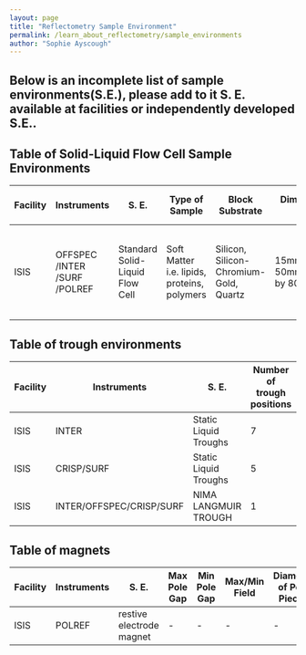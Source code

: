 ```yaml
---
layout: page
title: "Reflectometry Sample Environment"
permalink: /learn_about_reflectometry/sample_environments
author: "Sophie Ayscough"
---
```

## Below is an incomplete list of sample environments(S.E.), please add to it S. E. available at facilities or independently developed S.E..  

## Table of Solid-Liquid Flow Cell Sample Environments

| Facility |Instruments| S. E. | Type of Sample | Block Substrate | Dimensions of block (min/max) | Orientation on Beamline | Mounting | Internal Sample Volume  | Material| Associated Equipment|Webpages|Literature|
| --- | --- | --- | --- | --- | --- | --- | --- | --- | --- | --- | --- | --- |
| ISIS | OFFSPEC /INTER /SURF /POLREF | Standard Solid-Liquid Flow Cell | Soft Matter i.e. lipids, proteins, polymers  | Silicon, Silicon-Chromium-Gold, Quartz | 15mm by 50mm/100mm/150mm by 80mm | Horizontal | Kinematic Mount | 3 ml | Teflon trough,  Aluminium Base | HPLC pump, Julabo, Water Bath, Syringe Pump, in-line QCM-D | [ISIS S.E.](https://www.isis.stfc.ac.uk/Pages/Single-Cells-and-Accessories.aspx) | Recent Publications |

## Table of trough environments

| Facility |Instruments| S. E. | Number of trough positions | Dimensions of Trough | Barrier Orientation | Trough Volume | Material | Temperature Control? Range?  | Compression Ratio | Trough Box details|Associated Equipment|Literature|Webpages|
| --- | --- | --- | --- | --- | --- | --- | --- | --- | --- | --- | --- | --- | --- |
| ISIS | INTER | Static Liquid Troughs | 7 | - | - | - | - | RT to 80 degrees celcius | n/a | - | - | [ISIS S.E.](https://www.isis.stfc.ac.uk/Pages/Troughs-and-Water-Baths.aspx) |- |
| ISIS | CRISP/SURF | Static Liquid Troughs | 5 | - | - | - | - | RT to 80 degrees celcius | n/a | - | - | [ISIS S.E.](https://www.isis.stfc.ac.uk/Pages/Troughs-and-Water-Baths.aspx) |- |
| ISIS | INTER/OFFSPEC/CRISP/SURF | NIMA LANGMUIR TROUGH | 1 | - | - | - | - | -50 to 200 degrees celcius | - | - | - |[ISIS S.E.](https://www.isis.stfc.ac.uk/Pages/Troughs-and-Water-Baths.aspx) | - |

## Table of magnets

| Facility |Instruments| S. E. | Max Pole Gap | Min Pole Gap | Max/Min Field | Diameter of Pole Pieces | Type of Pole | Sample Size  | Field Uniformity | Combined Sample Environments |Remenant Field|Weight|polarisation neutron optimised| Literature|Webpages|
| --- | --- | --- | --- | --- | --- | --- | --- | --- | --- | --- | --- | --- | --- |--- | --- |
| ISIS | POLREF | restive electrode magnet | - | - | - | - | Flat-faced | - | - | - | - | - |- | - |- |



